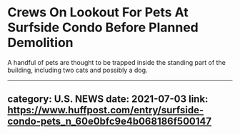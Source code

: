 # Crews On Lookout For Pets At Surfside Condo Before Planned Demolition

A handful of pets are thought to be trapped inside the standing part of the building, including two cats and possibly a dog.

---
category: U.S. NEWS
date: 2021-07-03
link: https://www.huffpost.com/entry/surfside-condo-pets_n_60e0bfc9e4b068186f500147
---
